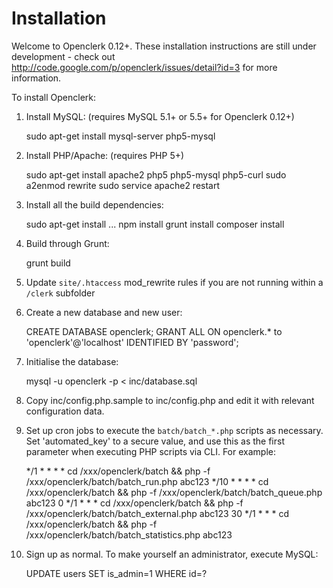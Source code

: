 Installation
============

Welcome to Openclerk 0.12+. These installation instructions are still under
development - check out http://code.google.com/p/openclerk/issues/detail?id=3
for more information.

To install Openclerk:

1. Install MySQL: (requires MySQL 5.1+ or 5.5+ for Openclerk 0.12+)

    sudo apt-get install mysql-server php5-mysql

1. Install PHP/Apache: (requires PHP 5+)

    sudo apt-get install apache2 php5 php5-mysql php5-curl
    sudo a2enmod rewrite
    sudo service apache2 restart

1. Install all the build dependencies:

    sudo apt-get install ...
    npm install
    grunt install
    composer install

1. Build through Grunt:

    grunt build

1. Update `site/.htaccess` mod_rewrite rules if you are not running within a
  `/clerk` subfolder

1. Create a new database and new user:

    CREATE DATABASE openclerk;
    GRANT ALL ON openclerk.* to 'openclerk'@'localhost' IDENTIFIED BY 'password';

1. Initialise the database:

    mysql -u openclerk -p < inc/database.sql

1. Copy inc/config.php.sample to inc/config.php and edit it with relevant
   configuration data.

1. Set up cron jobs to execute the `batch/batch_*.php` scripts as necessary. Set
   'automated_key' to a secure value, and use this as the first parameter
   when executing PHP scripts via CLI. For example:

    */1 * * * * cd /xxx/openclerk/batch && php -f /xxx/openclerk/batch/batch_run.php abc123
    */10 * * * * cd /xxx/openclerk/batch && php -f /xxx/openclerk/batch/batch_queue.php abc123
    0 */1 * * * cd /xxx/openclerk/batch && php -f /xxx/openclerk/batch/batch_external.php abc123
    30 */1 * * * cd /xxx/openclerk/batch && php -f /xxx/openclerk/batch/batch_statistics.php abc123

1. Sign up as normal. To make yourself an administrator, execute MySQL:

    UPDATE users SET is_admin=1 WHERE id=?
